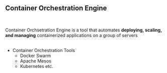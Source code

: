 ## Container Orchestration Engine
<br>

Container Orchsetration Engine is a tool that automates <b>deploying, scaling, and managing</b> containerized applications on a group of servers
<br>
<br>

* Container Orchestration Tools
  * Docker Swarm
  * Apache Mesos
  * Kubernetes etc.

